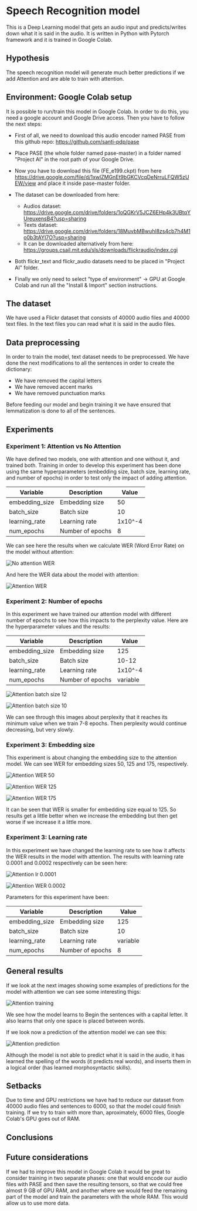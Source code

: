 # Speech Recognition model

This is a Deep Learning model that gets an audio input and predicts/writes down what it is said in the audio.
It is written in Python with Pytorch framework and it is trained in Google Colab.

## Hypothesis 

The speech recognition model will generate much better predictions if we add Attention and are able to train with attention.

## Environment: Google Colab setup

It is possible to run/train this model in Google Colab. In order to do this, you need a google account and Google Drive access. Then you have to follow the next steps:

* First of all, we need to download this audio encoder named PASE from this 	github repo: https://github.com/santi-pdp/pase

* Place PASE (the whole folder named pase-master) in a folder named "Project AI" in the root path of your Google Drive. 

* Now you have to download this file (FE_e199.ckpt) from here https://drive.google.com/file/d/1xwlZMGnEt9bGKCVcqDeNrruLFQW5zUEW/view and place it inside pase-master folder.

* The dataset can be downloaded from here: 
    * Audios dataset: https://drive.google.com/drive/folders/1oQGKrV5JCZ6EHp4k3UBtqYUreuxensB4?usp=sharing
    * Texts dataset: https://drive.google.com/drive/folders/18MuvbMBwuhl8zs4cb7h4M1o0b3tAYI7O?usp=sharing
    * It can be downloaded alternatively from here: https://groups.csail.mit.edu/sls/downloads/flickraudio/index.cgi

* Both flickr_text and flickr_audio datasets need to be placed in "Project AI" folder.

* Finally we only need to select "type of environment" -> GPU at Google Colab and run all the "Install & Import" section instructions.

## The dataset

We have used a Flickr dataset that consists of 40000 audio files and 40000 text files. In the text files you can read what it is said in the audio files. 

## Data preprocessing

In order to train the model, text dataset needs to be preprocessed. We have done the next modifications to all the sentences in order to create the dictionary:

* We have removed the capital letters
* We have removed accent marks
* We have removed punctuation marks

Before feeding our model and begin training it we have ensured that lemmatization is done to all of the sentences. 

## Experiments

### Experiment 1: Attention vs No Attention

We have defined two models, one with attention and one without it, and trained both. Training in order to develop this experiment has been done using the same hyperparameters (embedding size, batch size, learning rate, and number of epochs) in order to test only the impact of adding attention.

 | Variable | Description | Value |
 | -- | -- | -- |
 | embedding_size | Embedding size | 50 |
 | batch_size | Batch size | 10 |
 | learning_rate | Learning rate | 1x10^-4 |
 | num_epochs | Number of epochs | 8 |

We can see here the results when we calculate WER (Word Error Rate) on the model without attention: 

![No attention WER](/images/no_att_6k_8ep_wer.JPG)

And here the WER data about the model with attention:

![Attention WER](/images/att_6k_8ep_wer.JPG)

### Experiment 2: Number of epochs

In this experiment we have trained our attention model with different number of epochs to see how this impacts to the perplexity value. 
Here are the hyperparameter values and the results:

 | Variable | Description | Value |
 | -- | -- | -- |
 | embedding_size | Embedding size | 125 |
 | batch_size | Batch size | 10-12 |
 | learning_rate | Learning rate | 1x10^-4 |
 | num_epochs | Number of epochs | variable |

![Attention batch size 12](/images/att_6k_8ep_emb125_bat12_perplexity.JPG)

![Attention batch size 10](/images/att_6k_8ep_emb125_perplexity.JPG)

We can see through this images about perplexity that it reaches its minimum value when we train 7-8 epochs. Then perplexity would continue decreasing, but very slowly. 


### Experiment 3: Embedding size

This experiment is about changing the embedding size to the attention model. We can see WER for embedding sizes 50, 125 and 175, respectively.

![Attention WER 50](/images/att_6k_8ep_wer.JPG)

![Attention WER 125](/images/att_6k_8ep_emb125_wer.JPG)

![Attention WER 175](/images/att_6k_10ep_emb175_wer.JPG)

It can be seen that WER is smaller for embedding size equal to 125. So results get a little better when we increase the embedding but then get worse if we increase it a little more. 


### Experiment 3: Learning rate

In this experiment we have changed the learning rate to see how it affects the WER results in the model with attention. The results with learning rate 0.0001 and 0.0002 respectively can be seen here:

![Attention lr 0.0001](/images/att_6k_8ep_wer.JPG)

![Attention WER 0.0002](/images/lr0002.png)

Parameters for this experiment have been:

 | Variable | Description | Value |
 | -- | -- | -- |
 | embedding_size | Embedding size | 125 |
 | batch_size | Batch size | 10 |
 | learning_rate | Learning rate | variable |
 | num_epochs | Number of epochs | 8 |

## General results

If we look at the next images showing some examples of predictions for the model with attention we can see some interesting thigs:

![Attention training](/images/att_6k_8ep_1v.JPG)

We see how the model learns to Begin the sentences with a capital letter. It also learns that only one space is placed between words. 

If we look now a prediction of the attention model we can see this:

![Attention prediction](/images/att_6k_8ep_emb125_bat12_pred_example.JPG)

Although the model is not able to predict what it is said in the audio, 
it has learned the spelling of the words (it predicts real words), and inserts them in a logical order (has learned morphosyntactic skills). 

## Setbacks

Due to time and GPU restrictions we have had to reduce our dataset from 40000 audio files and sentences to 6000, so that the model could finish training. If we try to train with more than, aproximately, 6000 files, Google Colab's GPU goes out of RAM.  

## Conclusions


## Future considerations

If we had to improve this model in Google Colab it would be great to consider training in two separate phases: one that would encode our audio files with PASE and then save the resulting tensors, so that we could free almost 9 GB of GPU RAM, and another where we would feed the remaining part of the model and train the parameters with the whole RAM. This would allow us to use more data. 
